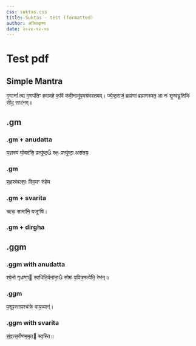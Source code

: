 ```yaml
---
css: suktas.css
title: Suktas - test (formatted)
author: अजितकृष्णः
date: २०२४-१२-१७
---
```


# Test pdf

## Simple Mantra

ग॒णानां᳚ त्वा ग॒णप॑तिꣳ हवामहे क॒विं क॑वी॒नामु॑प॒मश्र॑वस्तमम्। 
ज्ये॒ष्ठ॒राजं॒ ब्रह्म॑णां ब्रह्मणस्पत॒ आ नः॑ शृ॒ण्वन्नू॒तिभिः॑ सीद॒ साद॑नम्॥ 

## .gm

### .gm + anudatta

य॒ज्ञस्य॑ घो॒षद॑सि॒ प्रत्यु॑ष्ट॒ रक्षः॒ प्रत्यु॑ष्टा॒ अरा॑तयः॒

### .gm

स॒हस्र॑वल्शाः॒ विव॒यꣳ रु॑हेम 

### .gm + svarita

ऋचः॒ सामा॑नि॒ यजूꣳ॑षि। 

### .gm + dirgha

## .ggm

### .ggm with anudatta

श्ये॒नो गृध्रा॑णा॒ स्वधि॑ति॒र्वना॑ना॒ सोमः॑ प॒वित्र॒मत्ये॑ति॒ रेभ॑न्॥

### .ggm

प॒शूꣴस्ताꣴश्च॑क्रे वाय॒व्यान्॑। 

### .ggm with svarita

सं॒व॒त्स॒रीण॑म॒मृत स्व॒स्ति॥

